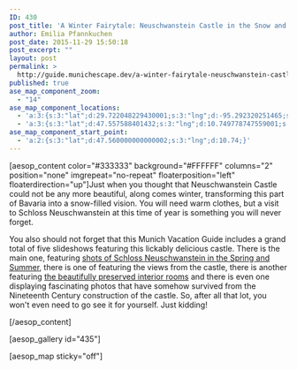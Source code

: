 ```yaml
---
ID: 430
post_title: 'A Winter Fairytale: Neuschwanstein Castle in the Snow and Fog'
author: Emilia Pfannkuchen
post_date: 2015-11-29 15:50:18
post_excerpt: ""
layout: post
permalink: >
  http://guide.munichescape.dev/a-winter-fairytale-neuschwanstein-castle-in-the-snow-and-fog/
published: true
ase_map_component_zoom:
  - "14"
ase_map_component_locations:
  - 'a:3:{s:3:"lat";d:29.722048229430001;s:3:"lng";d:-95.292320251465;s:5:"title";s:14:"Location Title";}'
  - 'a:3:{s:3:"lat";d:47.557588401432;s:3:"lng";d:10.749778747559001;s:5:"title";s:14:"Location Title";}'
ase_map_component_start_point:
  - 'a:2:{s:3:"lat";d:47.560000000000002;s:3:"lng";d:10.74;}'
---
```

[aesop_content color="#333333" background="#FFFFFF" columns="2" position="none" imgrepeat="no-repeat" floaterposition="left" floaterdirection="up"]Just when you thought that Neuschwanstein Castle could not be any more beautiful, along comes winter, transforming this part of Bavaria into a snow-filled vision. You will need warm clothes, but a visit to Schloss Neuschwanstein at this time of year is something you will never forget.

You also should not forget that this Munich Vacation Guide includes a grand total of five slideshows featuring this lickably delicious castle. There is the main one, featuring <a href="http://guide.munichescape.dev/neuschwanstein-a-castle-worth-gazing-upon/">shots of Schloss Neuschwanstein in the Spring and Summer</a>, there is one of featuring the views from the castle, there is another featuring <a href="http://guide.munichescape.dev/inside-neuschwanstein-castle/">the beautifully preserved interior rooms</a> and there is even one displaying fascinating photos that have somehow survived from the Nineteenth Century construction of the castle. So, after all that lot, you won't even need to go see it for yourself. Just kidding!

[/aesop_content]

[aesop_gallery id="435"]

[aesop_map sticky="off"]